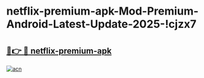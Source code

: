 # netflix-premium-apk-Mod-Premium-Android-Latest-Update-2025-!cjzx7

# <h2><a href="https://ffqwoa.esa.edu.pl?title=netflix-premium-apk&ref=cjzx7">🔗👉 🔴 netflix-premium-apk</a></h2>

[![acn](https://github.com/user-attachments/assets/0f9c940e-d8b0-45ae-aac7-cd30a18b3e1c)](https://ffqwoa.esa.edu.pl?title=netflix-premium-apk&ref=cjzx7)

